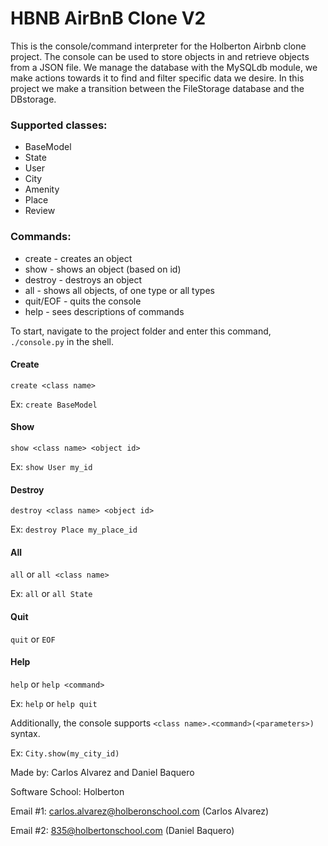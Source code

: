 # HBNB AirBnB Clone V2

This is the console/command interpreter for the Holberton Airbnb clone project. The console can be used to store objects in and retrieve objects from a JSON file. We manage the database with the MySQLdb module, we make actions towards it to find and filter specific data we desire. In this project we make a transition between the FileStorage database and the DBstorage.

### Supported classes:
* BaseModel
* State
* User
* City
* Amenity
* Place
* Review

### Commands:
* create - creates an object
* show - shows an object (based on id)
* destroy - destroys an object
* all - shows all objects, of one type or all types
* quit/EOF - quits the console
* help - sees descriptions of commands

To start, navigate to the project folder and enter this command, `./console.py` in the shell.

#### Create
`create <class name>`

Ex:
`create BaseModel`

#### Show
`show <class name> <object id>`

Ex:
`show User my_id`

#### Destroy
`destroy <class name> <object id>`

Ex:
`destroy Place my_place_id`

#### All
`all` or `all <class name>`

Ex:
`all` or `all State`

#### Quit
`quit` or `EOF`

#### Help
`help` or `help <command>`

Ex:
`help` or `help quit`

Additionally, the console supports `<class name>.<command>(<parameters>)` syntax.

Ex:
`City.show(my_city_id)`

Made by: Carlos Alvarez and Daniel Baquero

Software School: Holberton

Email #1: carlos.alvarez@holberonschool.com (Carlos Alvarez)

Email #2: 835@holbertonschool.com (Daniel Baquero)